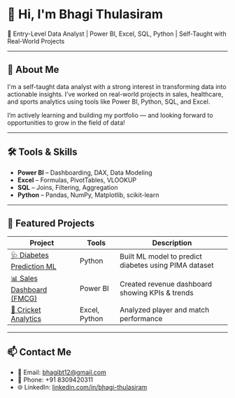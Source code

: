 # 👋 Hi, I'm Bhagi Thulasiram

🎯 Entry-Level Data Analyst | Power BI, Excel, SQL, Python | Self-Taught with Real-World Projects

---

## 🧠 About Me

I'm a self-taught data analyst with a strong interest in transforming data into actionable insights. I’ve worked on real-world projects in sales, healthcare, and sports analytics using tools like Power BI, Python, SQL, and Excel.

I’m actively learning and building my portfolio — and looking forward to opportunities to grow in the field of data!

---

## 🛠️ Tools & Skills
- **Power BI** – Dashboarding, DAX, Data Modeling
- **Excel** – Formulas, PivotTables, VLOOKUP
- **SQL** – Joins, Filtering, Aggregation
- **Python** – Pandas, NumPy, Matplotlib, scikit-learn

---

## 📁 Featured Projects

| Project | Tools | Description |
|--------|-------|-------------|
| [🩺 Diabetes Prediction ML](https://github.com/bhagi-data/diabetes-prediction-ml) | Python | Built ML model to predict diabetes using PIMA dataset |
| [📊 Sales Dashboard (FMCG)](https://github.com/bhagi-data/sales-dashboard-powerbi) | Power BI | Created revenue dashboard showing KPIs & trends |
| [🏏 Cricket Analytics](https://github.com/bhagi-data/cricket-performance-analytics) | Excel, Python | Analyzed player and match performance |

---

## 📫 Contact Me
- 📧 Email: bhagibt12@gmail.com
- 📱 Phone: +91 8309420311
- 🌐 LinkedIn: [linkedin.com/in/bhagi-thulasiram](https://linkedin.com/in/bhagi-thulasiram)

